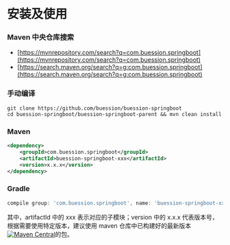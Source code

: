 # 安装及使用


### Maven 中央仓库搜索
* [https://mvnrepository.com/search?q=com.buession.springboot](https://mvnrepository.com/search?q=com.buession.springboot)
* [https://search.maven.org/search?q=g:com.buession.springboot](https://search.maven.org/search?q=g:com.buession.springboot)

### 手动编译
```shell
git clone https://github.com/buession/buession-springboot
cd buession-springboot/buession-springboot-parent && mvn clean install
```

### Maven
```xml
<dependency>
    <groupId>com.buession.springboot</groupId>
    <artifactId>buession-springboot-xxx</artifactId>
    <version>x.x.x</version>
</dependency>
```

### Gradle
```gradle
compile group: 'com.buession.springboot', name: 'buession-springboot-xxx', version: 'x.x.x'
```

其中，artifactId 中的 xxx 表示对应的子模块；version 中的 x.x.x 代表版本号，根据需要使用特定版本，建议使用 maven 仓库中已构建好的最新版本[![Maven Central](https://img.shields.io/maven-central/v/com.buession.springboot/buession-springboot-boot.svg)](https://search.maven.org/search?q=g:com.buession.springboot)的包。